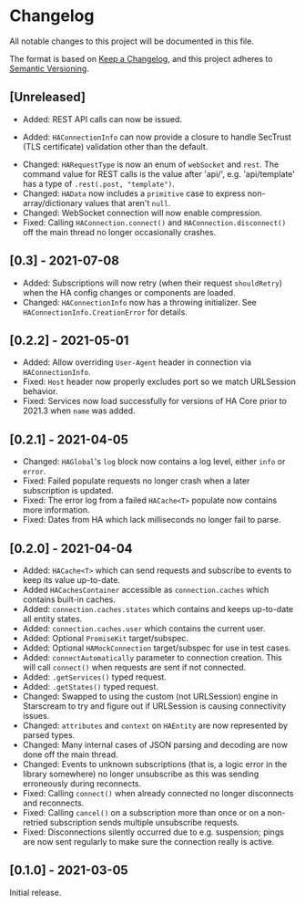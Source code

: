 # Changelog
All notable changes to this project will be documented in this file.

The format is based on [Keep a Changelog](https://keepachangelog.com/en/1.0.0/),
and this project adheres to [Semantic Versioning](https://semver.org/spec/v2.0.0.html).

## [Unreleased]
- Added: REST API calls can now be issued.
* Added: `HAConnectionInfo` can now provide a closure to handle SecTrust (TLS certificate) validation other than the default.
- Changed: `HARequestType` is now an enum of `webSocket` and `rest`. The command value for REST calls is the value after 'api/', e.g. 'api/template' has a type of `.rest(.post, "template")`.
- Changed: `HAData` now includes a `primitive` case to express non-array/dictionary values that aren't `null`.
- Changed: WebSocket connection will now enable compression.
- Fixed: Calling `HAConnection.connect()` and `HAConnection.disconnect()` off the main thread no longer occasionally crashes.

## [0.3] - 2021-07-08
- Added: Subscriptions will now retry (when their request `shouldRetry`) when the HA config changes or components are loaded.
- Changed: `HAConnectionInfo` now has a throwing initializer. See `HAConnectionInfo.CreationError` for details.

## [0.2.2] - 2021-05-01
- Added: Allow overriding `User-Agent` header in connection via `HAConnectionInfo`.
- Fixed: `Host` header now properly excludes port so we match URLSession behavior.
- Fixed: Services now load successfully for versions of HA Core prior to 2021.3 when `name` was added.

## [0.2.1] - 2021-04-05
- Changed: `HAGlobal`'s `log` block now contains a log level, either `info` or `error`.
- Fixed: Failed populate requests no longer crash when a later subscription is updated.
- Fixed: The error log from a failed `HACache<T>` populate now contains more information.
- Fixed: Dates from HA which lack milliseconds no longer fail to parse.

## [0.2.0] - 2021-04-04
- Added: `HACache<T>` which can send requests and subscribe to events to keep its value up-to-date.
- Added `HACachesContainer` accessible as `connection.caches` which contains built-in caches.
- Added: `connection.caches.states` which contains and keeps up-to-date all entity states.
- Added: `connection.caches.user` which contains the current user.
- Added: Optional `PromiseKit` target/subspec.
- Added: Optional `HAMockConnection` target/subspec for use in test cases.
- Added: `connectAutomatically` parameter to connection creation. This will call `connect()` when requests are sent if not connected.
- Added: `.getServices()` typed request.
- Added: `.getStates()` typed request.
- Changed: Swapped to using the custom (not URLSession) engine in Starscream to try and figure out if URLSession is causing connectivity issues.
- Changed: `attributes` and `context` on `HAEntity` are now represented by parsed types.
- Changed: Many internal cases of JSON parsing and decoding are now done off the main thread.
- Changed: Events to unknown subscriptions (that is, a logic error in the library somewhere) no longer unsubscribe as this was sending erroneously during reconnects.
- Fixed: Calling `connect()` when already connected no longer disconnects and reconnects.
- Fixed: Calling `cancel()` on a subscription more than once or on a non-retried subscription sends multiple unsubscribe requests.
- Fixed: Disconnections silently occurred due to e.g. suspension; pings are now sent regularly to make sure the connection really is active.

## [0.1.0] - 2021-03-05
Initial release.

<!--
Types of changes

- Added for new features.
- Changed for changes in existing functionality.
- Deprecated for soon-to-be removed features.
- Removed for now removed features.
- Fixed for any bug fixes.
- Security in case of vulnerabilities.
-->
